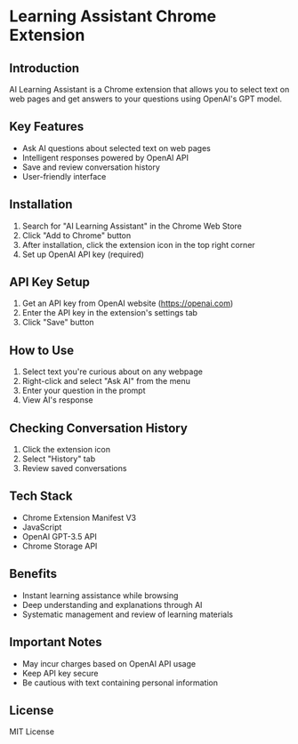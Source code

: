 # Learning Assistant Chrome Extension

## Introduction
AI Learning Assistant is a Chrome extension that allows you to select text on web pages and get answers to your questions using OpenAI's GPT model.

## Key Features
- Ask AI questions about selected text on web pages
- Intelligent responses powered by OpenAI API
- Save and review conversation history
- User-friendly interface

## Installation
1. Search for "AI Learning Assistant" in the Chrome Web Store
2. Click "Add to Chrome" button
3. After installation, click the extension icon in the top right corner
4. Set up OpenAI API key (required)

## API Key Setup
1. Get an API key from OpenAI website (https://openai.com)
2. Enter the API key in the extension's settings tab
3. Click "Save" button

## How to Use
1. Select text you're curious about on any webpage
2. Right-click and select "Ask AI" from the menu
3. Enter your question in the prompt
4. View AI's response

## Checking Conversation History
1. Click the extension icon
2. Select "History" tab
3. Review saved conversations

## Tech Stack
- Chrome Extension Manifest V3
- JavaScript
- OpenAI GPT-3.5 API
- Chrome Storage API

## Benefits
- Instant learning assistance while browsing
- Deep understanding and explanations through AI
- Systematic management and review of learning materials

## Important Notes
- May incur charges based on OpenAI API usage
- Keep API key secure
- Be cautious with text containing personal information

## License
MIT License
